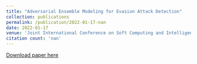 ```yaml
---
title: "Adversarial Ensemble Modeling for Evasion Attack Detection"
collection: publications
permalink: /publication/2022-01-17-nan
date: 2022-01-17
venue: 'Joint International Conference on Soft Computing and Intelligent'
citation count: 'nan'
---
```

[Download paper here](https://scholar.google.com/citations?view_op=view_citation&hl=en&user=CCckbEUAAAAJ&cstart=20&pagesize=80&citation_for_view=CCckbEUAAAAJ:jL-93Qbq4QoC)
